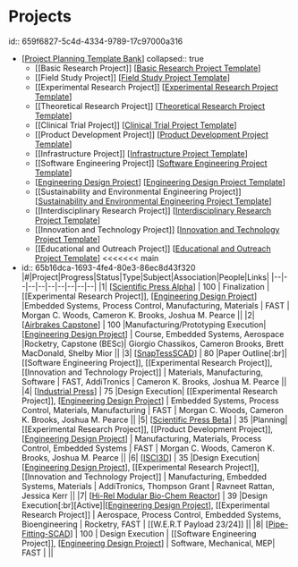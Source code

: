 # Projects
id:: 659f6827-5c4d-4334-9789-17c97000a316
- [[Project Planning Template Bank]]
  collapsed:: true
	- [[Basic Research Project]]          [[Basic Research Project Template]]
	- [[Field Study Project]]          [[Field Study Project Template]]
	- [[Experimental Research Project]]          [[Experimental Research Project Template]]
	- [[Theoretical Research Project]]          [[Theoretical Research Project Template]]
	- [[Clinical Trial Project]]          [[Clinical Trial Project Template]]
	- [[Product Development Project]]          [[Product Development Project Template]]
	- [[Infrastructure Project]]          [[Infrastructure Project Template]]
	- [[Software Engineering Project]]          [[Software Engineering Project Template]]
	- [[Engineering Design Project]]          [[Engineering Design Project Template]]
	- [[Sustainability and Environmental Engineering Project]]          [[Sustainability and Environmental Engineering Project Template]]
	- [[Interdisciplinary Research Project]]          [[Interdisciplinary Research Project Template]]
	- [[Innovation and Technology Project]]          [[Innovation and Technology Project Template]]
	- [[Educational and Outreach Project]]          [[Educational and Outreach Project Template]]
	  <<<<<<< main
- id:: 65b16dca-1693-4fe4-80e3-86ec8d43f320
  |#|Project|Progress|Status|Type|Subject|Association|People|Links|
  |--|--|--|--|--|--|--|--|--|
  |1| [[Scientific Press Alpha]] | 100 | Finalization | [[Experimental Research Project]], [[Engineering Design Project]] |Embedded Systems, Process Control, Manufacturing, Materials | FAST | Morgan C. Woods, Cameron K. Brooks, Joshua M. Pearce ||
  |2| [[Airbrakes Capstone]]  | 100 |Manufacturing/Prototyping Execution| [[Engineering Design Project]] | Course, Embedded Systems, Aerospace |Rocketry, Capstone (BESc)| Giorgio Chassikos, Cameron Brooks, Brett MacDonald, Shelby Mior ||
  |3| [[SnapTessSCAD]]  | 80 |Paper Outline[:br]| [[Software Engineering Project]], [[Experimental Research Project]], [[Innovation and Technology Project]] | Materials, Manufacturing, Software | FAST, AddiTronics | Cameron K. Brooks, Joshua M. Pearce ||
  |4| [[Industrial Press]]  | 75 |Design Execution| [[Experimental Research Project]], [[Engineering Design Project]] | Embedded Systems, Process Control, Materials, Manufacturing | FAST | Morgan C. Woods, Cameron K. Brooks, Joshua M. Pearce ||
  |5| [[Scientific Press Beta]]  | 35 |Planning| [[Experimental Research Project]], [[Product Development Project]], [[Engineering Design Project]]  | Manufacturing, Materials, Process Control, Embedded Systems | FAST | Morgan C. Woods, Cameron K. Brooks, Joshua M. Pearce ||
  |6| [[ISCI3D]]  | 35 |Design Execution| [[Engineering Design Project]], [[Experimental Research Project]], [[Innovation and Technology Project]] | Manufacturing, Embedded Systems, Materials | AddiTronics, Thompson Grant | Ravneet Rattan, Jessica Kerr ||
  |7| [[Hi-Rel Modular Bio-Chem Reactor]]  | 39 |Design Execution[:br][Active]|[[Engineering Design Project]], [[Experimental Research Project]] | Aerospace, Process Control, Embedded Systems, Bioengineering | Rocketry, FAST | [[W.E.R.T Payload 23/24]] ||
  |8| [[Pipe-Fitting-SCAD]] | 100 | Design Execution | [[Software Engineering Project]], [[Engineering Design Project]] | Software, Mechanical, MEP| FAST | ||

[//begin]: # "Autogenerated link references for markdown compatibility"
[Project Planning Template Bank]: <Project Planning Template Bank> "Project Planning Template Bank"
[Basic Research Project Template]: <Basic Research Project Template> "Basic Research Project Template"
[Field Study Project Template]: <Field Study Project Template> "Field Study Project Template"
[Experimental Research Project Template]: <Experimental Research Project Template> "Experimental Research Project Template"
[Theoretical Research Project Template]: <Theoretical Research Project Template> "Theoretical Research Project Template"
[Clinical Trial Project Template]: <Clinical Trial Project Template> "Clinical Trial Project Template"
[Product Development Project Template]: <Product Development Project Template> "Product Development Project Template"
[Infrastructure Project Template]: <Infrastructure Project Template> "Infrastructure Project Template"
[Software Engineering Project Template]: <Software Engineering Project Template> "Software Engineering Project Template"
[Engineering Design Project]: <Engineering Design Project> "Engineering Design Project"
[Engineering Design Project Template]: <Engineering Design Project Template> "Engineering Design Project Template"
[Sustainability and Environmental Engineering Project Template]: <Sustainability and Environmental Engineering Project Template> "Sustainability and Environmental Engineering Project Template"
[Interdisciplinary Research Project Template]: <Interdisciplinary Research Project Template> "Interdisciplinary Research Project Template"
[Innovation and Technology Project Template]: <Innovation and Technology Project Template> "Innovation and Technology Project Template"
[Educational and Outreach Project Template]: <Educational and Outreach Project Template> "Educational and Outreach Project Template"
[Scientific Press Alpha]: <Scientific Press Alpha> "Scientific Press Alpha"
[Airbrakes Capstone]: <Airbrakes Capstone> "Airbrakes Capstone"
[SnapTessSCAD]: SnapTessSCAD "SnapTessSCAD"
[Industrial Press]: <Industrial Press> "Industrial Press"
[Scientific Press Beta]: <Scientific Press Beta> "Scientific Press Beta"
[ISCI3D]: ISCI3D "ISCI3D"
[Hi-Rel Modular Bio-Chem Reactor]: <Hi-Rel Modular Bio-Chem Reactor> "Hi-Rel Modular Bio-Chem Reactor"
[Pipe-Fitting-SCAD]: Pipe-Fitting-SCAD "Pipe-Fitting-SCAD"
[//end]: # "Autogenerated link references"